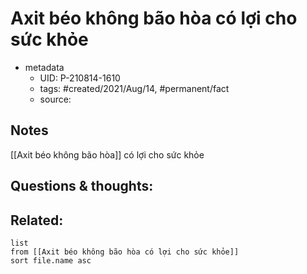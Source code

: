 # Axit béo không bão hòa có lợi cho sức khỏe

- metadata
	- UID: P-210814-1610
	- tags: #created/2021/Aug/14, #permanent/fact 
	- source: 

## Notes
[[Axit béo không bão hòa]] có lợi cho sức khỏe

## Questions & thoughts:

## Related:
```dataview
list
from [[Axit béo không bão hòa có lợi cho sức khỏe]]
sort file.name asc
```
